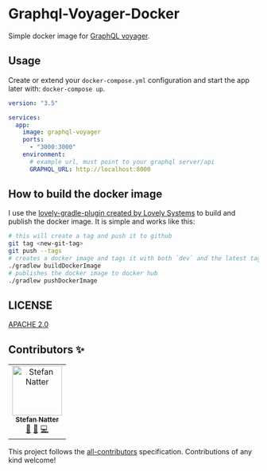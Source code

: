# Graphql-Voyager-Docker

Simple docker image for [GraphQL voyager](https://github.com/APIs-guru/graphql-voyager).

## Usage

Create or extend your `docker-compose.yml` configuration and start the app later
with: `docker-compose up`.

```yml
version: "3.5"

services:
  app:
    image: graphql-voyager
    ports:
      - "3000:3000"
    environment:
      # example url, must point to your graphql server/api
      GRAPHQL_URL: http://localhost:8000
```

## How to build the docker image

I use the [lovely-gradle-plugin created by Lovely Systems](https://github.com/lovelysystems/lovely-gradle-plugin)
to build and publish the docker image. It is simple and works like this:

```bash
# this will create a tag and push it to github
git tag <new-git-tag>
git push --tags
# creates a docker image and tags it with both `dev` and the latest tag
./gradlew buildDockerImage
# publishes the docker image to docker hub
./gradlew pushDockerImage
```

## LICENSE

[APACHE 2.0](./LICENCE)

## Contributors ✨

<!-- ALL-CONTRIBUTORS-LIST:START - Do not remove or modify this section -->
<!-- prettier-ignore -->
<table>
  <tr>
    <td align="center"><a href="http://twitter.com/natterstefan"><img src="https://avatars2.githubusercontent.com/u/1043668?v=4" width="100px;" alt="Stefan Natter"/><br /><sub><b>Stefan Natter</b></sub></a><br /><a href="#ideas-natterstefan" title="Ideas, Planning, & Feedback">🤔</a> <a href="https://github.com/natterstefan/graphql-voyager-docker/commits?author=natterstefan" title="Documentation">📖</a> <a href="https://github.com/natterstefan/graphql-voyager-docker/commits?author=natterstefan" title="Code">💻</a></td>
  </tr>
</table>

<!-- ALL-CONTRIBUTORS-LIST:END -->

This project follows the [all-contributors](https://github.com/all-contributors/all-contributors) specification. Contributions of any kind welcome!
